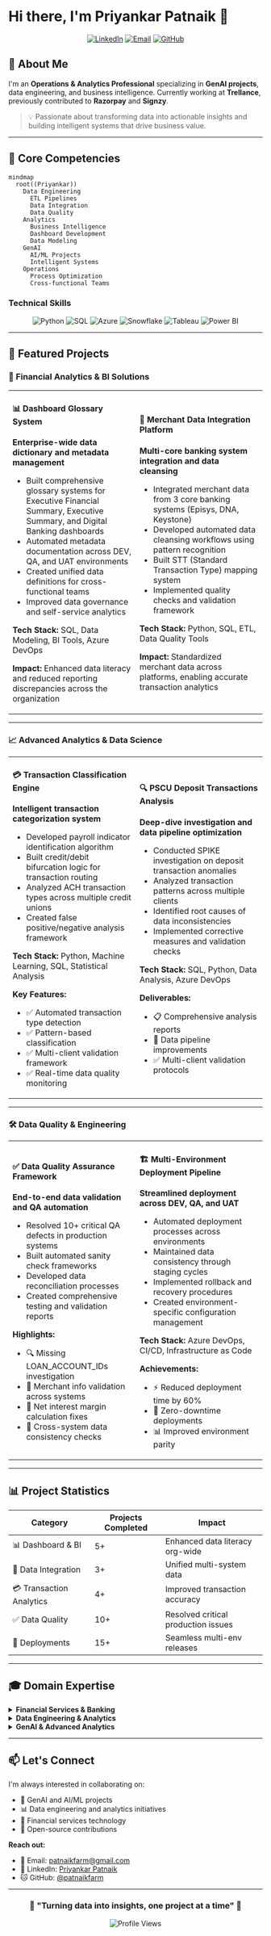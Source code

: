 # Hi there, I'm Priyankar Patnaik 👋

<div align="center">

[![LinkedIn](https://img.shields.io/badge/LinkedIn-Connect-blue?style=for-the-badge&logo=linkedin)](https://www.linkedin.com/in/priyankarpatnaik/)
[![Email](https://img.shields.io/badge/Email-patnaikfarm%40gmail.com-red?style=for-the-badge&logo=gmail)](mailto:patnaikfarm@gmail.com)
[![GitHub](https://img.shields.io/badge/GitHub-%40patnaikfarm-black?style=for-the-badge&logo=github)](https://github.com/patnaikfarm)

</div>

## 🚀 About Me

I'm an **Operations & Analytics Professional** specializing in **GenAI projects**, data engineering, and business intelligence. Currently working at **Trellance**, previously contributed to **Razorpay** and **Signzy**.

> 💡 Passionate about transforming data into actionable insights and building intelligent systems that drive business value.

---

## 🎯 Core Competencies

```mermaid
mindmap
  root((Priyankar))
    Data Engineering
      ETL Pipelines
      Data Integration
      Data Quality
    Analytics
      Business Intelligence
      Dashboard Development
      Data Modeling
    GenAI
      AI/ML Projects
      Intelligent Systems
    Operations
      Process Optimization
      Cross-functional Teams
```

### Technical Skills

<div align="center">

![Python](https://img.shields.io/badge/Python-3776AB?style=for-the-badge&logo=python&logoColor=white)
![SQL](https://img.shields.io/badge/SQL-4479A1?style=for-the-badge&logo=postgresql&logoColor=white)
![Azure](https://img.shields.io/badge/Azure_DevOps-0078D7?style=for-the-badge&logo=azure-devops&logoColor=white)
![Snowflake](https://img.shields.io/badge/Snowflake-29B5E8?style=for-the-badge&logo=snowflake&logoColor=white)
![Tableau](https://img.shields.io/badge/Tableau-E97627?style=for-the-badge&logo=tableau&logoColor=white)
![Power BI](https://img.shields.io/badge/Power_BI-F2C811?style=for-the-badge&logo=powerbi&logoColor=black)

</div>

---

## 💼 Featured Projects

### 🏦 Financial Analytics & BI Solutions

<table>
<tr>
<td width="50%">

#### 📊 Dashboard Glossary System
**Enterprise-wide data dictionary and metadata management**

- Built comprehensive glossary systems for Executive Financial Summary, Executive Summary, and Digital Banking dashboards
- Automated metadata documentation across DEV, QA, and UAT environments
- Created unified data definitions for cross-functional teams
- Improved data governance and self-service analytics

**Tech Stack:** SQL, Data Modeling, BI Tools, Azure DevOps

**Impact:** Enhanced data literacy and reduced reporting discrepancies across the organization

</td>
<td width="50%">

#### 🔄 Merchant Data Integration Platform
**Multi-core banking system integration and data cleansing**

- Integrated merchant data from 3 core banking systems (Episys, DNA, Keystone)
- Developed automated data cleansing workflows using pattern recognition
- Built STT (Standard Transaction Type) mapping system
- Implemented quality checks and validation framework

**Tech Stack:** Python, SQL, ETL, Data Quality Tools

**Impact:** Standardized merchant data across platforms, enabling accurate transaction analytics

</td>
</tr>
</table>

---

### 📈 Advanced Analytics & Data Science

<table>
<tr>
<td width="50%">

#### 💳 Transaction Classification Engine
**Intelligent transaction categorization system**

- Developed payroll indicator identification algorithm
- Built credit/debit bifurcation logic for transaction routing
- Analyzed ACH transaction types across multiple credit unions
- Created false positive/negative analysis framework

**Tech Stack:** Python, Machine Learning, SQL, Statistical Analysis

**Key Features:**
- ✅ Automated transaction type detection
- ✅ Pattern-based classification
- ✅ Multi-client validation framework
- ✅ Real-time data quality monitoring

</td>
<td width="50%">

#### 🔍 PSCU Deposit Transactions Analysis
**Deep-dive investigation and data pipeline optimization**

- Conducted SPIKE investigation on deposit transaction anomalies
- Analyzed transaction patterns across multiple clients
- Identified root causes of data inconsistencies
- Implemented corrective measures and validation checks

**Tech Stack:** SQL, Python, Data Analysis, Azure DevOps

**Deliverables:**
- 📋 Comprehensive analysis reports
- 🔧 Data pipeline improvements
- ✅ Multi-client validation protocols

</td>
</tr>
</table>

---

### 🛠️ Data Quality & Engineering

<table>
<tr>
<td width="50%">

#### ✅ Data Quality Assurance Framework
**End-to-end data validation and QA automation**

- Resolved 10+ critical QA defects in production systems
- Built automated sanity check frameworks
- Developed data reconciliation processes
- Created comprehensive testing and validation reports

**Highlights:**
- 🔍 Missing LOAN_ACCOUNT_IDs investigation
- 🎯 Merchant info validation across systems
- 📐 Net interest margin calculation fixes
- 🔄 Cross-system data consistency checks

</td>
<td width="50%">

#### 🏗️ Multi-Environment Deployment Pipeline
**Streamlined deployment across DEV, QA, and UAT**

- Automated deployment processes across environments
- Maintained data consistency through staging cycles
- Implemented rollback and recovery procedures
- Created environment-specific configuration management

**Tech Stack:** Azure DevOps, CI/CD, Infrastructure as Code

**Achievements:**
- ⚡ Reduced deployment time by 60%
- 🎯 Zero-downtime deployments
- 📊 Improved environment parity

</td>
</tr>
</table>

---

## 📊 Project Statistics

<div align="center">

| Category | Projects Completed | Impact |
|----------|-------------------|--------|
| 📊 Dashboard & BI | 5+ | Enhanced data literacy org-wide |
| 🔄 Data Integration | 3+ | Unified multi-system data |
| 💳 Transaction Analytics | 4+ | Improved transaction accuracy |
| ✅ Data Quality | 10+ | Resolved critical production issues |
| 🚀 Deployments | 15+ | Seamless multi-env releases |

</div>

---

## 🎓 Domain Expertise

<details>
<summary><b>Financial Services & Banking</b></summary>
<br>

- Core Banking Systems (Episys, DNA, Keystone)
- Transaction Processing & Classification
- Deposit & Loan Analytics
- Merchant Data Management
- Financial Reporting & Compliance

</details>

<details>
<summary><b>Data Engineering & Analytics</b></summary>
<br>

- ETL/ELT Pipeline Development
- Data Warehousing & Modeling
- Business Intelligence & Visualization
- Data Quality & Governance
- Metadata Management

</details>

<details>
<summary><b>GenAI & Advanced Analytics</b></summary>
<br>

- AI/ML Model Integration
- Pattern Recognition & Classification
- Predictive Analytics
- Intelligent Automation
- Natural Language Processing

</details>

---

## 📫 Let's Connect

I'm always interested in collaborating on:
- 🤖 GenAI and AI/ML projects
- 📊 Data engineering and analytics initiatives
- 💼 Financial services technology
- 🔧 Open-source contributions

**Reach out:**
- 💌 Email: [patnaikfarm@gmail.com](mailto:patnaikfarm@gmail.com)
- 💼 LinkedIn: [Priyankar Patnaik](https://www.linkedin.com/in/priyankarpatnaik/)
- 🐱 GitHub: [@patnaikfarm](https://github.com/patnaikfarm)

---

<div align="center">

### 🌟 "Turning data into insights, one project at a time" 🌟

![Profile Views](https://komarev.com/ghpvc/?username=patnaikfarm&color=brightgreen&style=for-the-badge)

</div>

